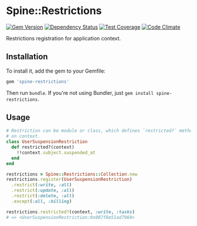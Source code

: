 # Spine::Restrictions

[![Gem Version](https://badge.fury.io/rb/spine-restrictions.svg)](http://badge.fury.io/rb/spine-restrictions)
[![Dependency Status](https://gemnasium.com/rspine/restrictions.svg)](https://gemnasium.com/rspine/restrictions)
[![Test Coverage](https://codeclimate.com/github/rspine/restrictions/badges/coverage.svg)](https://codeclimate.com/github/rspine/restrictions/coverage)
[![Code Climate](https://codeclimate.com/github/rspine/restrictions/badges/gpa.svg)](https://codeclimate.com/github/rspine/restrictions)

Restrictions registration for application context.

## Installation

To install it, add the gem to your Gemfile:

```ruby
gem 'spine-restrictions'
```

Then run `bundle`. If you're not using Bundler, just `gem install spine-restrictions`.

## Usage

```ruby
# Restriction can be module or class, which defines `restricted?` method based
# on context.
class UserSuspensionRestriction
  def restricted?(context)
    !!context.subject.suspended_at
  end
end

restrictions = Spine::Restrictions::Collection.new
restrictions.register(UserSuspensionRestriction)
  .restrict(:write, :all)
  .restrict(:update, :all)
  .restrict(:delete, :all)
  .except(:all, :billing)

restrictions.restricted?(context, :write, :tasks)
# => <UserSuspensionRestriction:0x007f8e51ad7960>
```
